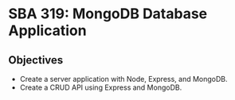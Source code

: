 # SBA 319: MongoDB Database Application

## Objectives
- Create a server application with Node, Express, and MongoDB.
- Create a CRUD API using Express and MongoDB.